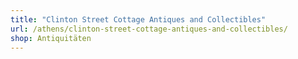 ```yaml
---
title: "Clinton Street Cottage Antiques and Collectibles"
url: /athens/clinton-street-cottage-antiques-and-collectibles/
shop: Antiquitäten
---
```


